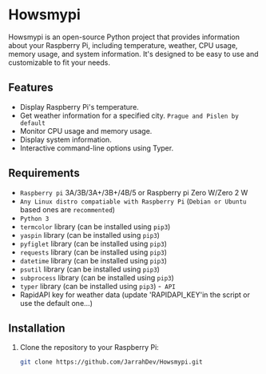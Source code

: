 # Howsmypi

Howsmypi is an open-source Python project that provides information about your Raspberry Pi, including temperature, weather, CPU usage, memory usage, and system information. It's designed to be easy to use and customizable to fit your needs.

## Features

- Display Raspberry Pi's temperature.
- Get weather information for a specified city. `Prague and Pislen by default`
- Monitor CPU usage and memory usage.
- Display system information.
- Interactive command-line options using Typer.

## Requirements
- `Raspberry pi`  3A/3B/3A+/3B+/4B/5 or Raspberry pi Zero W/Zero 2 W
- `Any Linux distro compatiable with Raspberry Pi` (`Debian or Ubuntu` based ones are `recommented`) 
- `Python 3`
- `termcolor` library (can be installed using `pip3`)
- `yaspin` library (can be installed using `pip3`)
- `pyfiglet` library (can be installed using `pip3`)
- `requests` library (can be installed using `pip3`)
- `datetime` library (can be installed using `pip3`)
- `psutil` library (can be installed using `pip3`)
- `subprocess` library (can be installed using `pip3`)
- `typer` library (can be installed using `pip3`)
-` API`
-  RapidAPI key for weather data (update 'RAPIDAPI_KEY'in the script or use the default one...)

## Installation

1. Clone the repository to your Raspberry Pi:

   ```bash
   git clone https://github.com/JarrahDev/Howsmypi.git
